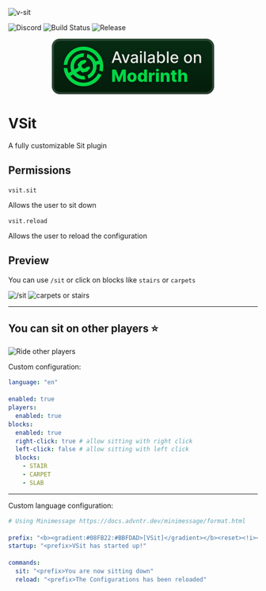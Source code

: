 ![v-sit](https://github.com/user-attachments/assets/f9f40422-ceb0-4f1f-93c5-276087940b08)


![Discord](https://img.shields.io/discord/1322873747535040512)
![Build Status](https://img.shields.io/github/actions/workflow/status/Varilx-Development/VSit/build.yml?branch=main)
![Release](https://img.shields.io/github/v/release/Varilx-Development/VSit)

<p align="center">
    <a href="https://modrinth.com/plugin/vsit">
        <img src="https://raw.githubusercontent.com/vLuckyyy/badges/main/avaiable-on-modrinth.svg" alt="Available on Modrinth" />
    </a>
</p>

# VSit

A fully customizable Sit plugin

## Permissions

`vsit.sit`

Allows the user to sit down

`vsit.reload`

Allows the user to reload the configuration

## Preview
You can use `/sit` or click on blocks like `stairs` or `carpets`

![/sit](assets/slashsit.gif)
![carpets or stairs](assets/carpets.gif)

---

## You can sit on other players ⭐
![Ride other players](assets/OtherPlayers.gif)

Custom configuration:

```yaml
language: "en"

enabled: true
players:
  enabled: true
blocks:
  enabled: true
  right-click: true # allow sitting with right click
  left-click: false # allow sitting with left click
  blocks:
    - STAIR
    - CARPET
    - SLAB
```
---

Custom language configuration:

```yaml
# Using Minimessage https://docs.advntr.dev/minimessage/format.html

prefix: "<b><gradient:#08FB22:#BBFDAD>[VSit]</gradient></b><reset><!i><gray> " # This prefix can be used anywhere as "<prefix>"
startup: "<prefix>VSit has started up!"

commands:
  sit: "<prefix>You are now sitting down"
  reload: "<prefix>The Configurations has been reloaded"
```
